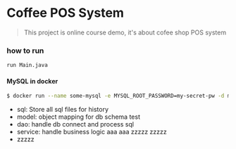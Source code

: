 # Coffee POS System
> This project is online course demo, it's about cofee shop POS system


### how to run 
```bash
run Main.java
```

#### MySQL in docker
```bash
$ docker run --name some-mysql -e MYSQL_ROOT_PASSWORD=my-secret-pw -d mysql
```

* sql: Store all sql files for history
* model: object mapping for db schema test
* dao: handle db connect and process sql
* service: handle business logic
aaa
aaa
zzzzz
zzzzz
* zzzzz